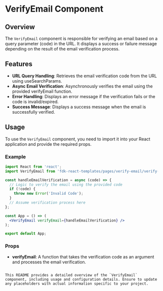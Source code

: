 # VerifyEmail Component

## Overview

The `VerifyEmail` component is responsible for verifying an email based on a query parameter (code) in the URL. It displays a success or failure message depending on the result of the email verification process.

## Features

- **URL Query Handling**: Retrieves the email verification code from the URL using useSearchParams.
- **Async Email Verification**: Asynchronously verifies the email using the provided verifyEmail function.
- **Error Handling**: Displays an error message if the verification fails or the code is invalid/expired.
- **Success Message**: Displays a success message when the email is successfully verified.

## Usage

To use the `VerifyEmail` component, you need to import it into your React application and provide the required props.

### Example

```jsx
import React from 'react';
import VerifyEmail from 'fdk-react-templates/pages/verify-email/verify-email';

const handleEmailVerification = async (code) => {
  // Logic to verify the email using the provided code
  if (!code) {
    throw new Error('Invalid Code');
  }
  // Assume verification process here
};

const App = () => (
  <VerifyEmail verifyEmail={handleEmailVerification} />
);

export default App;
```

### Props

- **verifyEmail**: A function that takes the verification code as an argument and processes the email verification.

```

This README provides a detailed overview of the `VerifyEmail` component, including usage and configuration details. Ensure to update any placeholders with actual information specific to your project.
